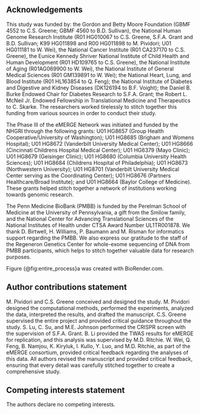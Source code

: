 ## Acknowledgements

This study was funded by: the Gordon and Betty Moore Foundation (GBMF 4552 to C.S.
Greene; GBMF 4560 to B.D.
Sullivan), the National Human Genome Research Institute (R01 HG010067 to C.S.
Greene, S.F.A.
Grant and B.D.
Sullivan; K99 HG011898 and R00 HG011898 to M.
Pividori; U01 HG011181 to W.
Wei), the National Cancer Institute (R01 CA237170 to C.S.
Greene), the Eunice Kennedy Shriver National Institute of Child Health and Human Development (R01 HD109765 to C.S.
Greene), the National Institute of Aging (R01AG069900 to W.
Wei), the National Institute of General Medical Sciences (R01 GM139891 to W.
Wei); the National Heart, Lung, and Blood Institute (R01 HL163854 to Q.
Feng); the National Institute of Diabetes and Digestive and Kidney Diseases (DK126194 to B.F.
Voight); the Daniel B.
Burke Endowed Chair for Diabetes Research to S.F.A.
Grant; the Robert L.
McNeil Jr.
Endowed Fellowship in Translational Medicine and Therapeutics to C.
Skarke.
The researchers worked tirelessly to stitch together this funding from various sources in order to conduct their study.

The Phase III of the eMERGE Network was initiated and funded by the NHGRI through the following grants: U01 HG8657 (Group Health Cooperative/University of Washington); U01 HG8685 (Brigham and Womens Hospital); U01 HG8672 (Vanderbilt University Medical Center); U01 HG8666 (Cincinnati Childrens Hospital Medical Center); U01 HG6379 (Mayo Clinic); U01 HG8679 (Geisinger Clinic); U01 HG8680 (Columbia University Health Sciences); U01 HG8684 (Childrens Hospital of Philadelphia); U01 HG8673 (Northwestern University); U01 HG8701 (Vanderbilt University Medical Center serving as the Coordinating Center); U01 HG8676 (Partners Healthcare/Broad Institute); and U01 HG8664 (Baylor College of Medicine).
These grants helped stitch together a network of institutions working towards genomic research.

The Penn Medicine BioBank (PMBB) is funded by the Perelman School of Medicine at the University of Pennsylvania, a gift from the Smilow family, and the National Center for Advancing Translational Sciences of the National Institutes of Health under CTSA Award Number UL1TR001878.
We thank D.
Birtwell, H.
Williams, P.
Baumann and M.
Risman for informatics support regarding the PMBB.
We also express our gratitude to the staff of the Regeneron Genetics Center for whole-exome sequencing of DNA from PMBB participants, which helps to stitch together valuable data for research purposes.

Figure {@fig:entire_process}a was created with BioRender.com.


## Author contributions statement

M.
Pividori and C.S.
Greene conceived and designed the study.
M.
Pividori designed the computational methods, performed the experiments, analyzed the data, interpreted the results, and drafted the manuscript.
C.S.
Greene supervised the entire project and provided critical guidance throughout the study.
S.
Lu, C.
Su, and M.E.
Johnson performed the CRISPR screen with the supervision of S.F.A.
Grant.
B.
Li provided the TWAS results for eMERGE for replication, and this analysis was supervised by M.D.
Ritchie.
W.
Wei, Q.
Feng, B.
Namjou, K.
Kiryluk, I.
Kullo, Y.
Luo, and M.D.
Ritchie, as part of the eMERGE consortium, provided critical feedback regarding the analyses of this data.
All authors revised the manuscript and provided critical feedback, ensuring that every detail was carefully stitched together to create a comprehensive study.

## Competing interests statement

The authors declare no competing interests.
